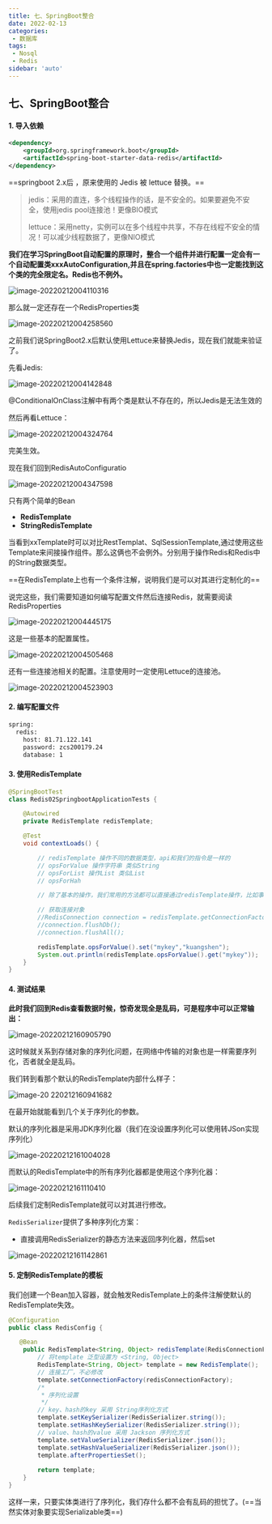 ```yaml
---
title: 七、SpringBoot整合
date: 2022-02-13
categories:
 - 数据库
tags:
 - Nosql
 - Redis
sidebar: 'auto'
---
```

## 七、SpringBoot整合

#### 1. 导入依赖

```xml
<dependency>
    <groupId>org.springframework.boot</groupId>
    <artifactId>spring-boot-starter-data-redis</artifactId>
</dependency>
```

==springboot 2.x后 ，原来使用的 Jedis 被 lettuce 替换。==

> jedis：采用的直连，多个线程操作的话，是不安全的。如果要避免不安全，使用jedis pool连接池！更像BIO模式
>
> lettuce：采用netty，实例可以在多个线程中共享，不存在线程不安全的情况！可以减少线程数据了，更像NIO模式

**我们在学习SpringBoot自动配置的原理时，整合一个组件并进行配置一定会有一个自动配置类xxxAutoConfiguration,并且在spring.factories中也一定能找到这个类的完全限定名。Redis也不例外。**

![image-20220212004110316](https://gitee.com/yishenlaoban/git-typore/raw/master/image_my/image-20220212004110316.png) 

那么就一定还存在一个RedisProperties类

![image-20220212004258560](https://gitee.com/yishenlaoban/git-typore/raw/master/image_my/image-20220212004258560.png)   

之前我们说SpringBoot2.x后默认使用Lettuce来替换Jedis，现在我们就能来验证了。

先看Jedis:

![image-20220212004142848](https://gitee.com/yishenlaoban/git-typore/raw/master/image_my/image-20220212004142848.png) 

@ConditionalOnClass注解中有两个类是默认不存在的，所以Jedis是无法生效的

然后再看Lettuce：

![image-20220212004324764](https://gitee.com/yishenlaoban/git-typore/raw/master/image_my/image-20220212004324764.png) 

完美生效。

现在我们回到RedisAutoConfiguratio

![image-20220212004347598](https://gitee.com/yishenlaoban/git-typore/raw/master/image_my/image-20220212004347598.png)

 

只有两个简单的Bean

- **RedisTemplate**
- **StringRedisTemplate**

当看到xxTemplate时可以对比RestTemplat、SqlSessionTemplate,通过使用这些Template来间接操作组件。那么这俩也不会例外。分别用于操作Redis和Redis中的String数据类型。

==在RedisTemplate上也有一个条件注解，说明我们是可以对其进行定制化的==

说完这些，我们需要知道如何编写配置文件然后连接Redis，就需要阅读RedisProperties

![image-20220212004445175](https://gitee.com/yishenlaoban/git-typore/raw/master/image_my/image-20220212004445175.png) 

这是一些基本的配置属性。

![image-20220212004505468](https://gitee.com/yishenlaoban/git-typore/raw/master/image_my/image-20220212004505468.png) 

还有一些连接池相关的配置。注意使用时一定使用Lettuce的连接池。

![image-20220212004523903](https://gitee.com/yishenlaoban/git-typore/raw/master/image_my/image-20220212004523903.png) 



#### 2. 编写配置文件

```bash
spring:
  redis:
    host: 81.71.122.141
    password: zcs200179.24
    database: 1
```

#### 3. 使用RedisTemplate

```java
@SpringBootTest
class Redis02SpringbootApplicationTests {

    @Autowired
    private RedisTemplate redisTemplate;

    @Test
    void contextLoads() {

        // redisTemplate 操作不同的数据类型，api和我们的指令是一样的
        // opsForValue 操作字符串 类似String
        // opsForList 操作List 类似List
        // opsForHah

        // 除了基本的操作，我们常用的方法都可以直接通过redisTemplate操作，比如事务和基本的CRUD

        // 获取连接对象
        //RedisConnection connection = redisTemplate.getConnectionFactory().getConnection();
        //connection.flushDb();
        //connection.flushAll();

        redisTemplate.opsForValue().set("mykey","kuangshen");
        System.out.println(redisTemplate.opsForValue().get("mykey"));
    }
}
```

#### 4. 测试结果

**此时我们回到Redis查看数据时候，惊奇发现全是乱码，可是程序中可以正常输出：**

![image-20220212160905790](https://gitee.com/yishenlaoban/git-typore/raw/master/image_my/image-20220212160905790.png) 

这时候就关系到存储对象的序列化问题，在网络中传输的对象也是一样需要序列化，否者就全是乱码。

我们转到看那个默认的RedisTemplate内部什么样子：

![image-20 220212160941682](https://gitee.com/yishenlaoban/git-typore/raw/master/image_my/image-20220212160941682.png) 

在最开始就能看到几个关于序列化的参数。

默认的序列化器是采用JDK序列化器（我们在没设置序列化可以使用转JSon实现序列化）

![image-20220212161004028](https://gitee.com/yishenlaoban/git-typore/raw/master/image_my/image-20220212161004028.png) 

而默认的RedisTemplate中的所有序列化器都是使用这个序列化器：

![image-20220212161110410](https://gitee.com/yishenlaoban/git-typore/raw/master/image_my/image-20220212161110410.png) 

后续我们定制RedisTemplate就可以对其进行修改。

`RedisSerializer`提供了多种序列化方案：

- 直接调用RedisSerializer的静态方法来返回序列化器，然后set

![image-20220212161142861](https://gitee.com/yishenlaoban/git-typore/raw/master/image_my/image-20220212161142861.png) 

#### 5. 定制RedisTemplate的模板

我们创建一个Bean加入容器，就会触发RedisTemplate上的条件注解使默认的RedisTemplate失效。

```java
@Configuration
public class RedisConfig {

   @Bean
    public RedisTemplate<String, Object> redisTemplate(RedisConnectionFactory redisConnectionFactory) throws UnknownHostException {
        // 将template 泛型设置为 <String, Object>
        RedisTemplate<String, Object> template = new RedisTemplate();
        // 连接工厂，不必修改
        template.setConnectionFactory(redisConnectionFactory);
        /*
         * 序列化设置
         */
        // key、hash的key 采用 String序列化方式
        template.setKeySerializer(RedisSerializer.string());
        template.setHashKeySerializer(RedisSerializer.string());
        // value、hash的value 采用 Jackson 序列化方式
        template.setValueSerializer(RedisSerializer.json());
        template.setHashValueSerializer(RedisSerializer.json());
        template.afterPropertiesSet();
        
        return template;
    }
}

```

这样一来，只要实体类进行了序列化，我们存什么都不会有乱码的担忧了。(==当然实体对象要实现Serializable类==)

